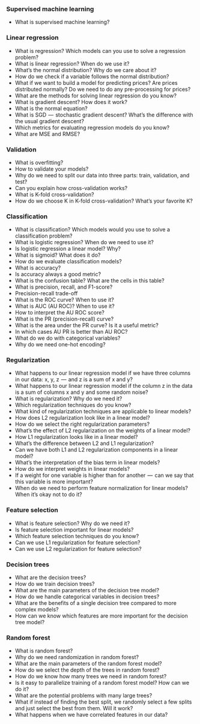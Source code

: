 ### Supervised machine learning

- What is supervised machine learning? 

### Linear regression

- What is regression? Which models can you use to solve a regression problem?
- What is linear regression? When do we use it?
- What’s the normal distribution? Why do we care about it?
- How do we check if a variable follows the normal distribution?
- What if we want to build a model for predicting prices? Are prices distributed normally? Do we need to do any pre-processing for prices?
- What are the methods for solving linear regression do you know?
- What is gradient descent? How does it work?
- What is the normal equation?
- What is SGD  —  stochastic gradient descent? What’s the difference with the usual gradient descent?
- Which metrics for evaluating regression models do you know?
- What are MSE and RMSE?

### Validation

- What is overfitting?
- How to validate your models?
- Why do we need to split our data into three parts: train, validation, and test?
- Can you explain how cross-validation works?
- What is K-fold cross-validation?
- How do we choose K in K-fold cross-validation? What’s your favorite K?

### Classification

- What is classification? Which models would you use to solve a classification problem?
- What is logistic regression? When do we need to use it?
- Is logistic regression a linear model? Why?
- What is sigmoid? What does it do?
- How do we evaluate classification models?
- What is accuracy?
- Is accuracy always a good metric?
- What is the confusion table? What are the cells in this table?
- What is precision, recall, and F1-score?
- Precision-recall trade-off
- What is the ROC curve? When to use it?
- What is AUC (AU ROC)? When to use it?
- How to interpret the AU ROC score?
- What is the PR (precision-recall) curve?
- What is the area under the PR curve? Is it a useful metric?
- In which cases AU PR is better than AU ROC?
- What do we do with categorical variables?
- Why do we need one-hot encoding?

### Regularization

- What happens to our linear regression model if we have three columns in our data: x, y, z  —  and z is a sum of x and y?
- What happens to our linear regression model if the column z in the data is a sum of columns x and y and some random noise?
- What is regularization? Why do we need it?
- Which regularization techniques do you know?
- What kind of regularization techniques are applicable to linear models?
- How does L2 regularization look like in a linear model?
- How do we select the right regularization parameters?
- What’s the effect of L2 regularization on the weights of a linear model?
- How L1 regularization looks like in a linear model?
- What’s the difference between L2 and L1 regularization?
- Can we have both L1 and L2 regularization components in a linear model?
- What’s the interpretation of the bias term in linear models?
- How do we interpret weights in linear models?
- If a weight for one variable is higher than for another  —  can we say that this variable is more important?
- When do we need to perform feature normalization for linear models? When it’s okay not to do it?

### Feature selection

- What is feature selection? Why do we need it?
- Is feature selection important for linear models?
- Which feature selection techniques do you know?
- Can we use L1 regularization for feature selection?
- Can we use L2 regularization for feature selection?

### Decision trees

- What are the decision trees? 
- How do we train decision trees?
- What are the main parameters of the decision tree model?
- How do we handle categorical variables in decision trees?
- What are the benefits of a single decision tree compared to more complex models?
- How can we know which features are more important for the decision tree model?

### Random forest

- What is random forest?
- Why do we need randomization in random forest?
- What are the main parameters of the random forest model?
- How do we select the depth of the trees in random forest?
- How do we know how many trees we need in random forest?
- Is it easy to parallelize training of a random forest model? How can we do it?
- What are the potential problems with many large trees?
- What if instead of finding the best split, we randomly select a few splits and just select the best from them. Will it work?
- What happens when we have correlated features in our data?




